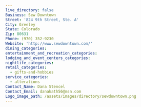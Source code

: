 ```yaml
---
live_directory: false
Business: Sew Downtown
Street: '824 9th Street, Ste. A'
City: Greeley
State: Colorado
Zip: 80631
Phone: (970) 352-9230
Website: 'http://www.sewdowntown.com/'
dining_categories:
entertainment_and_recreation_categories:
lodging_and_event_centers_categories:
nightlife_categories:
retail_categories:
  - gifts-and-hobbies
service_categories:
  - alterations
Contact_Name: Dana Stencel
Contact_Email: danakath56@msn.com
Logo_image_path: /assets/images/directory/sewdowntown.png
---
```



